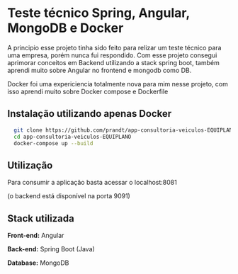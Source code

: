 
# Teste técnico Spring, Angular, MongoDB e Docker

A principio esse projeto tinha sido feito para relizar um teste técnico para uma empresa, porém nunca fui respondido.
Com esse projeto consegui aprimorar conceitos em Backend utilizando a stack spring boot, também aprendi muito sobre Angular no frontend e mongodb como DB.

Docker foi uma expericiencia totalmente nova para mim nesse projeto, com isso aprendi muito sobre Docker compose e Dockerfile

## Instalação utilizando apenas Docker
```bash
  git clone https://github.com/prandt/app-consultoria-veiculos-EQUIPLANO.git
  cd app-consultoria-veiculos-EQUIPLANO
  docker-compose up --build 
```

## Utilização

Para consumir a aplicação basta acessar o localhost:8081

(o backend está disponível na porta 9091)

## Stack utilizada

**Front-end:** Angular

**Back-end:** Spring Boot (Java)

**Database:** MongoDB


